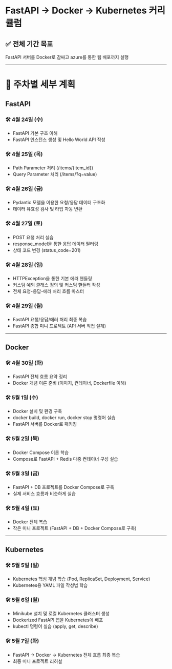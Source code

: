 # FastAPI → Docker → Kubernetes 커리큘럼

## ✅ 전체 기간 목표

FastAPI 서버를 Docker로 감싸고 azure를 통한 웹 배포까지 실행

---


# 📅 주차별 세부 계획

## FastAPI
### 🛠️ 4월 24일 (수)

- FastAPI 기본 구조 이해
- FastAPI 인스턴스 생성 및 Hello World API 작성

### 🛠️ 4월 25일 (목)

- Path Parameter 처리 (/items/{item_id})
- Query Parameter 처리 (/items/?q=value)

### 🛠️ 4월 26일 (금)

- Pydantic 모델을 이용한 요청/응답 데이터 구조화
- 데이터 유효성 검사 및 타입 자동 변환

### 🛠️ 4월 27일 (토)

- POST 요청 처리 실습
- response_model을 통한 응답 데이터 필터링
- 상태 코드 변경 (status_code=201)

### 🛠️ 4월 28일 (일)

- HTTPException을 통한 기본 에러 핸들링
- 커스텀 예외 클래스 정의 및 커스텀 핸들러 작성
- 전체 요청-응답-에러 처리 흐름 마스터

### 🛠️ 4월 29일 (월)

- FastAPI 요청/응답/에러 처리 최종 복습
- FastAPI 종합 미니 프로젝트 (API 서버 직접 설계)

---

## Docker

### 🛠️ 4월 30일 (화)

- FastAPI 전체 흐름 요약 정리
- Docker 개념 이론 준비 (이미지, 컨테이너, Dockerfile 이해)

### 🛠️ 5월 1일 (수)

- Docker 설치 및 환경 구축
- docker build, docker run, docker stop 명령어 실습
- FastAPI 서버를 Docker로 패키징

### 🛠️ 5월 2일 (목)

- Docker Compose 이론 학습
- Compose로 FastAPI + Redis 다중 컨테이너 구성 실습

### 🛠️ 5월 3일 (금)

- FastAPI + DB 프로젝트를 Docker Compose로 구축
- 실제 서비스 흐름과 비슷하게 실습

### 🛠️ 5월 4일 (토)

- Docker 전체 복습
- 작은 미니 프로젝트 (FastAPI + DB + Docker Compose로 구축)

---

## Kubernetes
### 🛠️ 5월 5일 (일)

- Kubernetes 핵심 개념 학습 (Pod, ReplicaSet, Deployment, Service)
- Kubernetes용 YAML 파일 작성법 학습

### 🛠️ 5월 6일 (월)

- Minikube 설치 및 로컬 Kubernetes 클러스터 생성
- Dockerized FastAPI 앱을 Kubernetes에 배포
- kubectl 명령어 실습 (apply, get, describe)

### 🛠️ 5월 7일 (화)

- FastAPI → Docker → Kubernetes 전체 흐름 최종 복습
- 최종 미니 프로젝트 리허설
